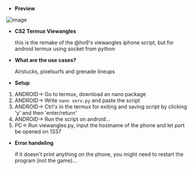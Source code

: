 - **Preview**

![image](https://github.com/zcvnt/cs2-viewangles/assets/152279857/cb1bb201-bfbe-44d9-abf7-0fb7a4e3c289)


- **CS2 Termux Viewangles**

  this is the remake of the @ho9's viewangles iphone script, but for android termux using socket from python

- **What are the use cases?**

  Airstucks, pixelsurfs and grenade lineups

- **Setup**

1. ANDROID-> Go to termux, download an nano package
2. ANDROID-> Write `nano serv.py` and paste the script
3. ANDROID-> Ctrl'x in the termux for exiting and saving script by clicking 'y' and then 'enter/return'
4. ANDROID-> Run the script on android...
5. PC-> Run viewangles.py, input the hostname of the phone and let port be opened on 1337

- **Error handeling**

  if it doesn't print anything on the phone, 
  you might need to restart the program (not the game)...
